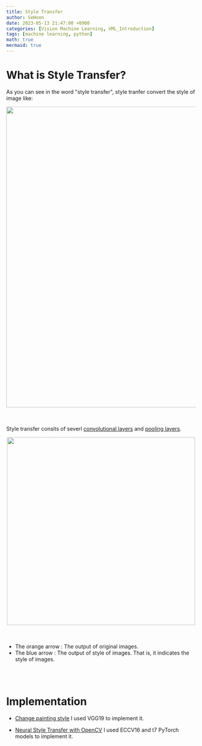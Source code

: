 ```yaml
---
title: Style Transfer
author: SeHoon
date: 2023-05-13 21:47:00 +0900
categories: [Vision Machine Learning, VML_Introduction]
tags: [machine learning, python]
math: true
mermaid: true
---
```


# What is Style Transfer?
As you can see in the word "style transfer", style tranfer convert the style of image like:
<center>
<img src="https://github.com/csh970605/csh970605.github.io/assets/28240052/88be8987-c2e2-4082-8d36-eca6b0397495" width=800>
</center>
<br><br>

Style transfer consits of severl [convolutional layers](https://csh970605.github.io/posts/CNN/) and [pooling layers](https://csh970605.github.io/posts/Pooling/).
<center>
<img src="https://github.com/csh970605/csh970605.github.io/assets/28240052/1f639688-5bb3-46a0-bb00-875be79cde2c" width=500>
</center>
<br><br>

+ The orange arrow : The output of original images.
+ The blue arrow : The output of style of images. That is, it indicates the style of images.
<br><br>
<br>

# Implementation

+ [Change painting style](https://github.com/csh970605/Computer-Vision-Masterclass/tree/main/Section%2011) I used VGG19 to implement it.

+ [Neural Style Transfer with OpenCV](https://github.com/csh970605/Modern_Computer_Vision/blob/main/OpenCV/34.%20Neural%20Style%20Transfer%20with%20OpenCV.ipynb) I used ECCV16 and t7 PyTorch models to implement it.


